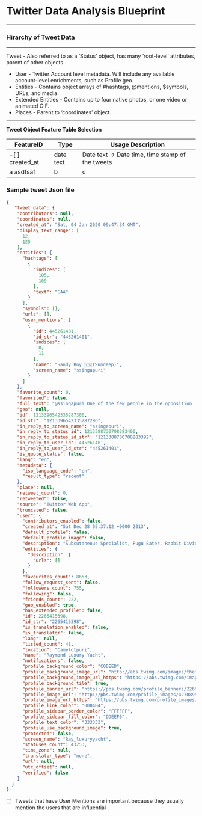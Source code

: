 # Twitter Data Analysis Blueprint
---------------------------------
### Hirarchy of Tweet Data 
---
Tweet - Also referred to as a ‘Status’ object, has many ‘root-level’ attributes, parent of other objects.
- User - Twitter Account level metadata. Will include any available account-level enrichments, such as Profile geo.
- Entities - Contains object arrays of #hashtags, @mentions, $symbols, URLs, and media.
- Extended Entities - Contains up to four native photos, or one video or animated GIF.
- Places - Parent to ‘coordinates’ object.
---
**Tweet Object Feature Table Selection**

| FeatureID | Type | Usage Description |
---------|-------|-----------------
-[ ] created_at|date text | Date text -> Date time, time stamp of the tweets
a asdfsaf| b | c





### Sample tweet Json file
```json
{
   "tweet_data": {
    "contributors": null,
    "coordinates": null,
    "created_at": "Sat, 04 Jan 2020 09:47:34 GMT",
    "display_text_range": [
      12,
      125
    ],
    "entities": {
      "hashtags": [
        {
          "indices": [
            105,
            109
          ],
          "text": "CAA"
        }
      ],
      "symbols": [],
      "urls": [],
      "user_mentions": [
        {
          "id": 445261401,
          "id_str": "445261401",
          "indices": [
            0,
            11
          ],
          "name": "Sandy Boy 🇮🇳(Sundeep)",
          "screen_name": "ssingapuri"
        }
      ]
    },
    "favorite_count": 0,
    "favorited": false,
    "full_text": "@ssingapuri One of the few people in the opposition I expected to remain at least neutral with regard to #CAA. Disappointing.",
    "geo": null,
    "id": 1213396542335287300,
    "id_str": "1213396542335287296",
    "in_reply_to_screen_name": "ssingapuri",
    "in_reply_to_status_id": 1213388730708283400,
    "in_reply_to_status_id_str": "1213388730708283392",
    "in_reply_to_user_id": 445261401,
    "in_reply_to_user_id_str": "445261401",
    "is_quote_status": false,
    "lang": "en",
    "metadata": {
      "iso_language_code": "en",
      "result_type": "recent"
    },
    "place": null,
    "retweet_count": 0,
    "retweeted": false,
    "source": "Twitter Web App",
    "truncated": false,
    "user": {
      "contributors_enabled": false,
      "created_at": "Sat Dec 28 05:37:12 +0000 2013",
      "default_profile": false,
      "default_profile_image": false,
      "description": "Subcutaneous Specialist, Fugu Eater, Rabbit Diviner",
      "entities": {
        "description": {
          "urls": []
        }
      },
      "favourites_count": 8653,
      "follow_request_sent": false,
      "followers_count": 755,
      "following": false,
      "friends_count": 222,
      "geo_enabled": true,
      "has_extended_profile": false,
      "id": 2265415398,
      "id_str": "2265415398",
      "is_translation_enabled": false,
      "is_translator": false,
      "lang": null,
      "listed_count": 41,
      "location": "Camelotpuri",
      "name": "Raymond Luxury Yacht",
      "notifications": false,
      "profile_background_color": "C0DEED",
      "profile_background_image_url": "http://abs.twimg.com/images/themes/theme1/bg.png",
      "profile_background_image_url_https": "https://abs.twimg.com/images/themes/theme1/bg.png",
      "profile_background_tile": true,
      "profile_banner_url": "https://pbs.twimg.com/profile_banners/2265415398/1390663055",
      "profile_image_url": "http://pbs.twimg.com/profile_images/427089538851172354/KpNEMufM_normal.png",
      "profile_image_url_https": "https://pbs.twimg.com/profile_images/427089538851172354/KpNEMufM_normal.png",
      "profile_link_color": "0084B4",
      "profile_sidebar_border_color": "FFFFFF",
      "profile_sidebar_fill_color": "DDEEF6",
      "profile_text_color": "333333",
      "profile_use_background_image": true,
      "protected": false,
      "screen_name": "Ray_luxuryyacht",
      "statuses_count": 43253,
      "time_zone": null,
      "translator_type": "none",
      "url": null,
      "utc_offset": null,
      "verified": false
    }
  }
}
```


-[ ] Tweets that have User Mentions are important because they usually mention the users that are influential . 



